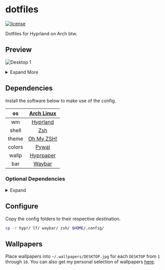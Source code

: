 # dotfiles

[![license](https://custom-icon-badges.demolab.com/github/license/brckd/dotfiles?logo=law)](LICENSE.md)

Dotfiles for Hyprland on Arch btw.

## Preview
![Desktop 1](https://github.com/brckd/dotfiles/assets/92804487/98413263-5419-4a85-91db-4e3e94980bd2)

<details>
<summary>Expand More</summary>

![Desktop 2](https://github.com/brckd/dotfiles/assets/92804487/e7a0183d-e772-4eef-b9a7-f5074555ca84)
![Desktop 3](https://github.com/brckd/dotfiles/assets/92804487/fc198cb4-0362-4a4e-98e5-4a914921b140)
![Desktop 4](https://github.com/brckd/dotfiles/assets/92804487/c360a6f2-3844-4930-b612-cac13c46806e)

</details>

## Dependencies

Install the software below to make use of the config.

|   os   |       [Arch Linux](https://archlinux.org)        |
| :----: | :----------------------------------------------: |
|   wm   |         [Hyprland](https://hyprland.org)         |
| shell  |   [Zsh](https://wiki.archlinux.org/title/Zsh)    |
| theme  |          [Oh My ZSH!](https://ohmyz.sh)          |
| colors |   [Pywal](https://github.com/dylanaraps/pywal)   |
| wallp  | [Hyprpaper](https://github.com/hyprwm/hyprpaper) |
|  bar   |   [Waybar](https://github.com/Alexays/Waybar)    |

### Optional Dependencies

<details>
<summary>Expand</summary>

|  app   |                                 name                                 |
| :----: | :------------------------------------------------------------------: |
|  term  |               [kitty](https://sw.kovidgoyal.net/kitty)               |
| editor |                     [Neovim](https://neovim.io)                      |
| theme  |                     [NvChad](https://nvchad.com)                     |
| notifs |           [Dunst](https://wiki.archlinux.org/title/Dunst)            |
|  auth  | [polkit-kde-agent](https://invent.kde.org/plasma/polkit-kde-agent-1) |
| stats  |           [rxfetch](https://github.com/Mangeshrex/rxfetch)           |
|   ls   |                 [lf](https://github.com/gokcehan/lf)                 |
|  prev  |            [ctpv](https://github.com/NikitaIvanovV/ctpv)             |
| brows  |                  [LibreWolf](https://librewolf.net)                  |
| ctrls  |              [Vimium](https://github.com/philc/vimium)               |

</details>

## Configure

Copy the config folders to their respective destination.

```zsh
cp -r hypr/ lf/ waybar/ zsh/ $HOME/.config/
```

## Wallpapers

Place wallpapers into `~/.wallpapers/DESKTOP.jpg` for each `DESKTOP` from `1` through `10`. You can also get my personal selection of wallpapers [here](https://wallhaven.cc/user/bricked/favorites/1610011).
